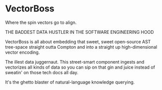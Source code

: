 # VectorBoss

Where the spin vectors go to align.

THE BADDEST DATA HUSTLER IN THE SOFTWARE ENGINEERING HOOD

VectorBoss is all about embedding that sweet, sweet open-source AST tree-space straight outta Compton and into a straight up high-dimensional vector encoding.

The illest data juggernaut. This street-smart component ingests and vectorizes all kinds of data so you can sip on that gin and juice instead of sweatin' on those tech docs all day.

It's the ghetto blaster of natural-language knowledge querying.
